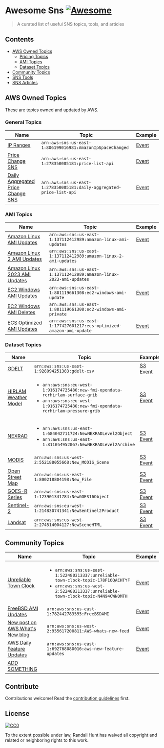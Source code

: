 # Awesome Sns [![Awesome](https://cdn.rawgit.com/sindresorhus/awesome/d7305f38d29fed78fa85652e3a63e154dd8e8829/media/badge.svg)](https://github.com/sindresorhus/awesome)

> A curated list of useful SNS topics, tools, and articles


## Contents

- [AWS Owned Topics](#aws-owned-topics)
    - [Pricing Topics](#pricing-topics)
    - [AMI Topics](#ami-topics)
    - [Dataset Topics](#dataset-topics)
- [Community Topics](#community-topics)
- [SNS Tools](#sns-tools)
- [SNS Articles](#sns-articles)


## AWS Owned Topics

These are topics owned and updated by AWS.

### General Topics

| Name | Topic | Example |
| ---- | ----- | ------- |
|[IP Ranges](http://docs.aws.amazon.com/general/latest/gr/aws-ip-ranges.html)| `arn:aws:sns:us-east-1:806199016981:AmazonIpSpaceChanged`| [Event](Events.md#amazon-ip-space-changed)|
| [Price Change SNS](http://docs.aws.amazon.com/awsaccountbilling/latest/aboutv2/price-notification.html)| `arn:aws:sns:us-east-1:278350005181:price-list-api`|  [Event](Events.md#price-list-api) |
| [Daily Aggregated Price Change SNS](http://docs.aws.amazon.com/awsaccountbilling/latest/aboutv2/price-notification.html)| `arn:aws:sns:us-east-1:278350005181:daily-aggregated-price-list-api`| [Event](Events.md#daily-aggregated-price-list-api) ||

### AMI Topics
| Name | Topic | Example |
| ---- | ----- | ------- |
|[Amazon Linux AMI Updates](https://aws.amazon.com/amazon-linux-ami/) | `arn:aws:sns:us-east-1:137112412989:amazon-linux-ami-updates` |[Event](Events.md#amazon-linux-ami-updates)|
|[Amazon Linux 2 AMI Updates](https://aws.amazon.com/amazon-linux-2/) | `arn:aws:sns:us-east-1:137112412989:amazon-linux-2-ami-updates` ||
|[Amazon Linux 2023 AMI Updates](https://docs.aws.amazon.com/linux/al2023/ug/receive-update-notification.html) | `arn:aws:sns:us-east-1:137112412989:amazon-linux-2023-ami-updates` ||
|[EC2 Windows AMI Updates](http://docs.aws.amazon.com/AWSEC2/latest/WindowsGuide/windows-ami-version-history.html)| `arn:aws:sns:us-east-1:801119661308:ec2-windows-ami-update`| [Event](Events.md#windows-ami-update)|
|[EC2 Windows AMI Deletes](http://docs.aws.amazon.com/AWSEC2/latest/WindowsGuide/windows-ami-version-history.html)| `arn:aws:sns:us-east-1:801119661308:ec2-windows-ami-private`||
|[ECS Optimized AMI Updates](http://docs.aws.amazon.com/AmazonECS/latest/developerguide/ECS-AMI-SubscribeTopic.html)| `arn:aws:sns:us-east-1:177427601217:ecs-optimized-amazon-ami-update`| [Event](Events.md#ecs-optimized-windows-ami-update)||

### Dataset Topics
| Name | Topic | Example |
| ---- | ----- | ------- |
| [GDELT](https://aws.amazon.com/public-datasets/gdelt/) | `arn:aws:sns:us-east-1:928094251383:gdelt-csv`| [S3 Event](http://docs.aws.amazon.com/AmazonS3/latest/dev/notification-content-structure.html) |
| [HIRLAM Weather Model](https://aws.amazon.com/public-datasets/fmi-hirlam/) | <ul><li>`arn:aws:sns:eu-west-1:916174725480:new-fmi-opendata-rcrhirlam-surface-grib`</li><li>`arn:aws:sns:eu-west-1:916174725480:new-fmi-opendata-rcrhirlam-pressure-grib`</li></ul>| [S3 Event](http://docs.aws.amazon.com/AmazonS3/latest/dev/notification-content-structure.html) |
| [NEXRAD](https://aws.amazon.com/public-datasets/nexrad/) | <ul><li>`arn:aws:sns:us-east-1:684042711724:NewNEXRADLevel2Object`</li><li>`arn:aws:sns:us-east-1:811054952067:NewNEXRADLevel2Archive`</li></ul>| [S3 Event](http://docs.aws.amazon.com/AmazonS3/latest/dev/notification-content-structure.html) |
| [MODIS](https://aws.amazon.com/public-datasets/modis/) | `arn:aws:sns:us-west-2:552188055668:New_MODIS_Scene` | [S3 Event](http://docs.aws.amazon.com/AmazonS3/latest/dev/notification-content-structure.html) |
| [Open Street Map](https://aws.amazon.com/public-datasets/osm/) | `arn:aws:sns:us-east-1:800218804198:New_File` | [S3 Event](http://docs.aws.amazon.com/AmazonS3/latest/dev/notification-content-structure.html) |
| [GOES-R Series](https://aws.amazon.com/public-datasets/goes/) | `arn:aws:sns:us-east-1:123901341784:NewGOES16Object`| [S3 Event](http://docs.aws.amazon.com/AmazonS3/latest/dev/notification-content-structure.html) |
|[Sentinel-2](https://aws.amazon.com/public-datasets/sentinel-2/)| `arn:aws:sns:eu-west-1:214830741341:NewSentinel2Product` | [S3 Event](http://docs.aws.amazon.com/AmazonS3/latest/dev/notification-content-structure.html) |
| [Landsat](https://aws.amazon.com/public-datasets/landsat/)|`arn:aws:sns:us-west-2:274514004127:NewSceneHTML`|[S3 Event](http://docs.aws.amazon.com/AmazonS3/latest/dev/notification-content-structure.html) |

## Community Topics

| Name | Topic | Example |
| ---- | ----- | ------- |
| [Unreliable Town Clock](https://alestic.com/2015/05/aws-lambda-recurring-schedule/)| <ul><li>`arn:aws:sns:us-east-1:522480313337:unreliable-town-clock-topic-178F1OQACHTYF`</li><li>`arn:aws:sns:us-west-2:522480313337:unreliable-town-clock-topic-N4N94CWNOMTH`</li></ul> |[Event](Events.md#unreliable-town-clock)|
| [FreeBSD AMI Updates](https://www.freebsd.org/) | `arn:aws:sns:us-east-1:782442783595:FreeBSDAMI` | [Event](Events.md#freebsd-ami-updates) |
| [New post on AWS What's New blog](https://aws.amazon.com/about-aws/whats-new/2019/) | `arn:aws:sns:us-west-2:955617200811:AWS-whats-new-feed` | [Event](Events.md#new-post-on-whats-new-blog) |
| [AWS Daily Feature Updates](https://aws.amazon.com/blogs/aws/subscribe-to-aws-daily-feature-updates-via-amazon-sns/) | `arn:aws:sns:us-east-1:692768080016:aws-new-feature-updates` | [Event](Events.md#aws-daily-feature-updates) |
| [ADD SOMETHING](https://github.com/ranman/awesome-sns/edit/master/README.md) | | ||


## Contribute

Contributions welcome! Read the [contribution guidelines](contributing.md) first.


## License

[![CC0](http://mirrors.creativecommons.org/presskit/buttons/88x31/svg/cc-zero.svg)](http://creativecommons.org/publicdomain/zero/1.0)

To the extent possible under law, Randall Hunt has waived all copyright and
related or neighboring rights to this work.
